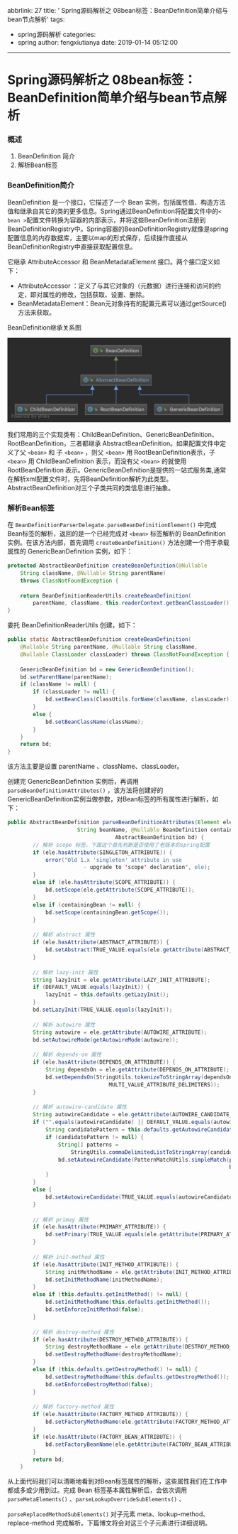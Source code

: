 abbrlink: 27
title: ' Spring源码解析之 08bean标签：BeanDefinition简单介绍与bean节点解析'
tags:

  - spring源码解析
categories:
  - spring
author: fengxiutianya
date: 2019-01-14 05:12:00
---
# Spring源码解析之 08bean标签：BeanDefinition简单介绍与bean节点解析

### 概述

1. BeanDefinition 简介
2. 解析Bean标签

### BeanDefinition简介

BeanDefinition 是一个接口，它描述了一个 Bean 实例，包括属性值、构造方法值和继承自其它的类的更多信息。Spring通过BeanDefinition将配置文件中的`< bean >`配置文件转换为容器的内部表示，并将这些BeanDefinition注册到BeanDefinitionRegistry中。Spring容器的BeanDefinitionRegistry就像是spring配置信息的内存数据库，主要以map的形式保存，后续操作直接从BeanDefinitionRegistry中直接获取配置信息。
<!-- more-->

它继承 AttributeAccessor 和 BeanMetadataElement 接口。两个接口定义如下：

* AttributeAccessor ：定义了与其它对象的（元数据）进行连接和访问的约定，即对属性的修改，包括获取、设置、删除。
* BeanMetadataElement：Bean元对象持有的配置元素可以通过getSource() 方法来获取。

BeanDefinition继承关系图

![BeanDefinition继承关系图](/images/pasted-10.png)

我们常用的三个实现类有：ChildBeanDefinition、GenericBeanDefinition、RootBeanDefinition，三者都继承 AbstractBeanDefinition。如果配置文件中定义了父 `<bean>` 和 子 `<bean>` ，则父 `<bean>` 用 RootBeanDefinition表示，子 `<bean>` 用 ChildBeanDefinition 表示，而没有父 `<bean>` 的就使用RootBeanDefinition 表示。GenericBeanDefinition是提供的一站式服务类,通常在解析xml配置文件时，先将BeanDefinition解析为此类型。AbstractBeanDefinition对三个子类共同的类信息进行抽象。

### 解析Bean标签

在 `BeanDefinitionParserDelegate.parseBeanDefinitionElement()` 中完成Bean标签的解析，返回的是一个已经完成对 `<bean>` 标签解析的 BeanDefinition 实例。在该方法内部，首先调用 `createBeanDefinition()` 方法创建一个用于承载属性的 GenericBeanDefinition 实例，如下：

```java
protected AbstractBeanDefinition createBeanDefinition(@Nullable 
    String className, @Nullable String parentName)
    throws ClassNotFoundException {

    return BeanDefinitionReaderUtils.createBeanDefinition(
        parentName, className, this.readerContext.getBeanClassLoader());
}
```

委托 BeanDefinitionReaderUtils 创建，如下：

```java
public static AbstractBeanDefinition createBeanDefinition(
    @Nullable String parentName, @Nullable String className, 
    @Nullable ClassLoader classLoader) throws ClassNotFoundException {

    GenericBeanDefinition bd = new GenericBeanDefinition();
    bd.setParentName(parentName);
    if (className != null) {
        if (classLoader != null) {
            bd.setBeanClass(ClassUtils.forName(className, classLoader));
        }
        else {
            bd.setBeanClassName(className);
        }
    }
    return bd;
}
```

该方法主要是设置 parentName 、className、classLoader。

创建完 GenericBeanDefinition 实例后，再调用 `parseBeanDefinitionAttributes()` ，该方法将创建好的 GenericBeanDefinition实例当做参数，对Bean标签的所有属性进行解析，如下：

```java
public AbstractBeanDefinition parseBeanDefinitionAttributes(Element ele,
                      String beanName, @Nullable BeanDefinition containingBean, 
                                  AbstractBeanDefinition bd) {
        // 解析 scope 标签，下面这个首先判断是否使用了老版本的spring配置
        if (ele.hasAttribute(SINGLETON_ATTRIBUTE)) {
            error("Old 1.x 'singleton' attribute in use 
                  		- upgrade to 'scope' declaration", ele);
        }
        else if (ele.hasAttribute(SCOPE_ATTRIBUTE)) {
            bd.setScope(ele.getAttribute(SCOPE_ATTRIBUTE));
        }
        else if (containingBean != null) {
            bd.setScope(containingBean.getScope());
        }

        // 解析 abstract 属性
        if (ele.hasAttribute(ABSTRACT_ATTRIBUTE)) {
            bd.setAbstract(TRUE_VALUE.equals(ele.getAttribute(ABSTRACT_ATTRIBUTE)));
        }

        // 解析 lazy-init 属性
        String lazyInit = ele.getAttribute(LAZY_INIT_ATTRIBUTE);
        if (DEFAULT_VALUE.equals(lazyInit)) {
            lazyInit = this.defaults.getLazyInit();
        }
        bd.setLazyInit(TRUE_VALUE.equals(lazyInit));

        // 解析 autowire 属性
        String autowire = ele.getAttribute(AUTOWIRE_ATTRIBUTE);
        bd.setAutowireMode(getAutowireMode(autowire));

        // 解析 depends-on 属性
        if (ele.hasAttribute(DEPENDS_ON_ATTRIBUTE)) {
            String dependsOn = ele.getAttribute(DEPENDS_ON_ATTRIBUTE);
            bd.setDependsOn(StringUtils.tokenizeToStringArray(dependsOn, 
                                MULTI_VALUE_ATTRIBUTE_DELIMITERS));
        }

        // 解析 autowire-candidate 属性
        String autowireCandidate = ele.getAttribute(AUTOWIRE_CANDIDATE_ATTRIBUTE);
        if ("".equals(autowireCandidate) || DEFAULT_VALUE.equals(autowireCandidate)) {
            String candidatePattern = this.defaults.getAutowireCandidates();
            if (candidatePattern != null) {
                String[] patterns = 
                    StringUtils.commaDelimitedListToStringArray(candidatePattern);
                bd.setAutowireCandidate(PatternMatchUtils.simpleMatch(patterns, 
                                                                      beanName));
            }
        }
        else {
            bd.setAutowireCandidate(TRUE_VALUE.equals(autowireCandidate));
        }

        // 解析 primay 属性
        if (ele.hasAttribute(PRIMARY_ATTRIBUTE)) {
            bd.setPrimary(TRUE_VALUE.equals(ele.getAttribute(PRIMARY_ATTRIBUTE)));
        }

        // 解析 init-method 属性
        if (ele.hasAttribute(INIT_METHOD_ATTRIBUTE)) {
            String initMethodName = ele.getAttribute(INIT_METHOD_ATTRIBUTE);
            bd.setInitMethodName(initMethodName);
        }
        else if (this.defaults.getInitMethod() != null) {
            bd.setInitMethodName(this.defaults.getInitMethod());
            bd.setEnforceInitMethod(false);
        }

        // 解析 destroy-mothod 属性
        if (ele.hasAttribute(DESTROY_METHOD_ATTRIBUTE)) {
            String destroyMethodName = ele.getAttribute(DESTROY_METHOD_ATTRIBUTE);
            bd.setDestroyMethodName(destroyMethodName);
        }
        else if (this.defaults.getDestroyMethod() != null) {
            bd.setDestroyMethodName(this.defaults.getDestroyMethod());
            bd.setEnforceDestroyMethod(false);
        }

        // 解析 factory-method 属性
        if (ele.hasAttribute(FACTORY_METHOD_ATTRIBUTE)) {
            bd.setFactoryMethodName(ele.getAttribute(FACTORY_METHOD_ATTRIBUTE));
        }
        if (ele.hasAttribute(FACTORY_BEAN_ATTRIBUTE)) {
            bd.setFactoryBeanName(ele.getAttribute(FACTORY_BEAN_ATTRIBUTE));
        }
        return bd;
    }

```

从上面代码我们可以清晰地看到对Bean标签属性的解析，这些属性我们在工作中都或多或少用到过。完成 Bean 标签基本属性解析后，会依次调用`parseMetaElements()` 、`parseLookupOverrideSubElements()` 、 

`parseReplacedMethodSubElements()` 对子元素 meta、lookup-method、replace-method 完成解析。下篇博文将会对这三个子元素进行详细说明。
